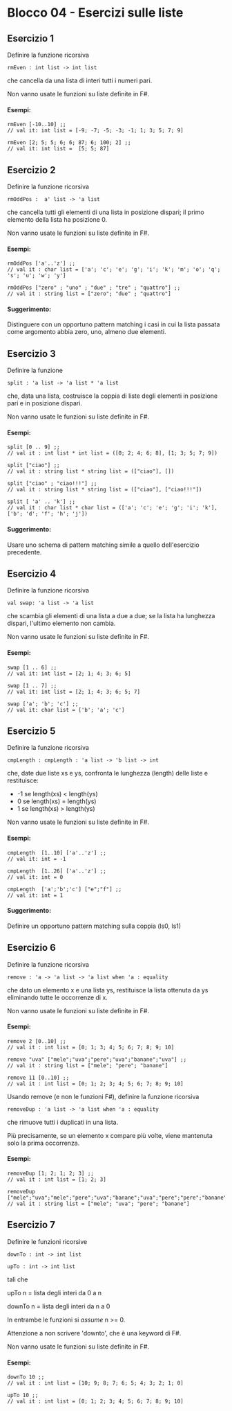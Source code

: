 # Blocco 04 - Esercizi sulle liste

## Esercizio 1

Definire la funzione ricorsiva

`rmEven : int list -> int list`

che cancella da una lista di interi tutti i numeri pari.

Non vanno usate le funzioni su liste definite in F#. 

#### Esempi:

    rmEven [-10..10] ;;
    // val it: int list = [-9; -7; -5; -3; -1; 1; 3; 5; 7; 9]

    rmEven [2; 5; 5; 6; 6; 87; 6; 100; 2] ;;
    // val it: int list =  [5; 5; 87]

## Esercizio 2

Definire la funzione ricorsiva

`rmOddPos :  a' list -> 'a list`

che cancella tutti gli elementi di una lista in posizione dispari;
il primo elemento della lista ha posizione 0.

Non vanno usate le funzioni su liste definite in F#. 

#### Esempi:

    rmOddPos ['a'..'z'] ;;
    // val it : char list = ['a'; 'c'; 'e'; 'g'; 'i'; 'k'; 'm'; 'o'; 'q'; 's'; 'u'; 'w'; 'y']

    rmOddPos ["zero" ; "uno" ; "due" ; "tre" ; "quattro"] ;;
    // val it : string list = ["zero"; "due" ; "quattro"]

#### Suggerimento:

Distinguere con un opportuno pattern matching i casi in cui la lista passata come argomento abbia zero, uno, almeno due  elementi.

## Esercizio 3

Definire la funzione 

`split : 'a list -> 'a list * 'a list`

che, data una lista, costruisce la coppia di liste 
degli elementi in posizione pari e in posizione dispari.

Non vanno usate le funzioni su liste definite in F#. 

#### Esempi:

    split [0 .. 9] ;;
    // val it : int list * int list = ([0; 2; 4; 6; 8], [1; 3; 5; 7; 9])

    split ["ciao"] ;;
    // val it : string list * string list = (["ciao"], [])

    split ["ciao" ; "ciao!!!"] ;;  
    // val it : string list * string list = (["ciao"], ["ciao!!!"])

    split [ 'a' .. 'k'] ;;
    // val it : char list * char list = (['a'; 'c'; 'e'; 'g'; 'i'; 'k'], ['b'; 'd'; 'f'; 'h'; 'j'])

#### Suggerimento:

Usare uno schema di pattern matching simile a quello dell'esercizio precedente.

## Esercizio 4

Definire la funzione ricorsiva

`val swap: 'a list -> 'a list`

che scambia gli elementi di una lista a due a due; se la lista ha lunghezza dispari, l'ultimo elemento non cambia.

Non vanno usate le funzioni su liste definite in F#. 

#### Esempi:

    swap [1 .. 6] ;;
    // val it: int list = [2; 1; 4; 3; 6; 5]

    swap [1 .. 7] ;;
    // val it: int list = [2; 1; 4; 3; 6; 5; 7]

    swap ['a'; 'b'; 'c'] ;;         
    // val it: char list = ['b'; 'a'; 'c']

## Esercizio 5

Definire la funzione ricorsiva 

`cmpLength : cmpLength : 'a list -> 'b list -> int`

che, date due liste xs e ys, confronta le lunghezza (length) delle liste e restituisce:

- -1    se  length(xs) < length(ys)
- 0    se  length(xs) = length(ys)
- 1    se  length(xs) > length(ys)

Non vanno usate le funzioni su liste definite in F#. 

#### Esempi:

    cmpLength  [1..10] ['a'..'z'] ;;  
    // val it: int = -1

    cmpLength  [1..26] ['a'..'z'] ;;  
    // val it: int = 0

    cmpLength  ['a';'b';'c'] ["e";"f"] ;; 
    // val it: int = 1

#### Suggerimento:

Definire un opportuno pattern matching sulla coppia (ls0, ls1)

## Esercizio 6

Definire la funzione ricorsiva

`remove : 'a -> 'a list -> 'a list when 'a : equality`

che dato un elemento x e una lista ys, restituisce la lista ottenuta da ys eliminando tutte le occorrenze di x.

Non vanno usate le funzioni su liste definite in F#. 

#### Esempi:

    remove 2 [0..10] ;;
    // val it : int list = [0; 1; 3; 4; 5; 6; 7; 8; 9; 10]

    remove "uva" ["mele";"uva";"pere";"uva";"banane";"uva"] ;;
    // val it : string list = ["mele"; "pere"; "banane"]

    remove 11 [0..10] ;; 
    // val it : int list = [0; 1; 2; 3; 4; 5; 6; 7; 8; 9; 10]


Usando remove (e non le funzioni F#), definire la funzione ricorsiva

`removeDup : 'a list -> 'a list when 'a : equality` 

che rimuove tutti i duplicati in una lista.

Più precisamente, se un elemento x compare più volte, viene mantenuta solo la prima occorrenza.

#### Esempi:

    removeDup [1; 2; 1; 2; 3] ;;
    // val it : int list = [1; 2; 3]

    removeDup ["mele";"uva";"mele";"pere";"uva";"banane";"uva";"pere";"pere";"banane"] 
    // val it : string list = ["mele"; "uva"; "pere"; "banane"]

## Esercizio 7

Definire le funzioni  ricorsive

`downTo : int -> int list`

`upTo : int -> int list`

tali che
 
upTo n  = lista degli interi da 0 a n
    
downTo n  = lista degli interi da n a 0

In entrambe le funzioni si *assume* n >= 0.

Attenzione a non scrivere 'downto', che è una keyword di F#.

Non vanno usate le funzioni su liste definite in F#. 

#### Esempi:

    downTo 10 ;;
    // val it : int list = [10; 9; 8; 7; 6; 5; 4; 3; 2; 1; 0]

    upTo 10 ;;
    // val it : int list = [0; 1; 2; 3; 4; 5; 6; 7; 8; 9; 10]
